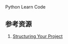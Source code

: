 ##

Python Learn Code

## 参考资源
1. [Structuring Your Project](http://docs.python-guide.org/en/latest/writing/structure/)


